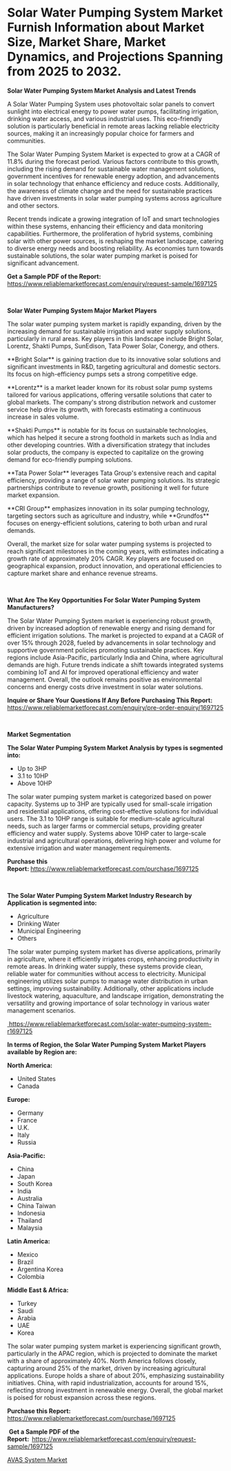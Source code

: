 <p><h1>Solar Water Pumping System Market Furnish Information about Market Size, Market Share, Market Dynamics, and Projections Spanning from 2025 to 2032.</h1></p><p><strong>Solar Water Pumping System Market Analysis and Latest Trends</strong></p>
<p><p>A Solar Water Pumping System uses photovoltaic solar panels to convert sunlight into electrical energy to power water pumps, facilitating irrigation, drinking water access, and various industrial uses. This eco-friendly solution is particularly beneficial in remote areas lacking reliable electricity sources, making it an increasingly popular choice for farmers and communities.</p><p>The Solar Water Pumping System Market is expected to grow at a CAGR of 11.8% during the forecast period. Various factors contribute to this growth, including the rising demand for sustainable water management solutions, government incentives for renewable energy adoption, and advancements in solar technology that enhance efficiency and reduce costs. Additionally, the awareness of climate change and the need for sustainable practices have driven investments in solar water pumping systems across agriculture and other sectors.</p><p>Recent trends indicate a growing integration of IoT and smart technologies within these systems, enhancing their efficiency and data monitoring capabilities. Furthermore, the proliferation of hybrid systems, combining solar with other power sources, is reshaping the market landscape, catering to diverse energy needs and boosting reliability. As economies turn towards sustainable solutions, the solar water pumping market is poised for significant advancement.</p></p>
<p><strong>Get a Sample PDF of the Report:&nbsp;</strong> <a href="https://www.reliablemarketforecast.com/enquiry/request-sample/1697125?utm_campaign=2929&utm_medium=2&utm_source=Github&utm_content=ia&utm_term=27032025&utm_id=solar-water-pumping-system">https://www.reliablemarketforecast.com/enquiry/request-sample/1697125</a></p>
<p>&nbsp;</p>
<p><strong>Solar Water Pumping System Major Market Players</strong></p>
<p><p>The solar water pumping system market is rapidly expanding, driven by the increasing demand for sustainable irrigation and water supply solutions, particularly in rural areas. Key players in this landscape include Bright Solar, Lorentz, Shakti Pumps, SunEdison, Tata Power Solar, Conergy, and others.</p><p>**Bright Solar** is gaining traction due to its innovative solar solutions and significant investments in R&D, targeting agricultural and domestic sectors. Its focus on high-efficiency pumps sets a strong competitive edge.</p><p>**Lorentz** is a market leader known for its robust solar pump systems tailored for various applications, offering versatile solutions that cater to global markets. The company's strong distribution network and customer service help drive its growth, with forecasts estimating a continuous increase in sales volume.</p><p>**Shakti Pumps** is notable for its focus on sustainable technologies, which has helped it secure a strong foothold in markets such as India and other developing countries. With a diversification strategy that includes solar products, the company is expected to capitalize on the growing demand for eco-friendly pumping solutions.</p><p>**Tata Power Solar** leverages Tata Group's extensive reach and capital efficiency, providing a range of solar water pumping solutions. Its strategic partnerships contribute to revenue growth, positioning it well for future market expansion.</p><p>**CRI Group** emphasizes innovation in its solar pumping technology, targeting sectors such as agriculture and industry, while **Grundfos** focuses on energy-efficient solutions, catering to both urban and rural demands.</p><p>Overall, the market size for solar water pumping systems is projected to reach significant milestones in the coming years, with estimates indicating a growth rate of approximately 20% CAGR. Key players are focused on geographical expansion, product innovation, and operational efficiencies to capture market share and enhance revenue streams.</p></p>
<p>&nbsp;</p>
<p><strong>What Are The Key Opportunities For Solar Water Pumping System Manufacturers?</strong></p>
<p><p>The Solar Water Pumping System market is experiencing robust growth, driven by increased adoption of renewable energy and rising demand for efficient irrigation solutions. The market is projected to expand at a CAGR of over 15% through 2028, fueled by advancements in solar technology and supportive government policies promoting sustainable practices. Key regions include Asia-Pacific, particularly India and China, where agricultural demands are high. Future trends indicate a shift towards integrated systems combining IoT and AI for improved operational efficiency and water management. Overall, the outlook remains positive as environmental concerns and energy costs drive investment in solar water solutions.</p></p>
<p><strong>Inquire or Share Your Questions If Any Before Purchasing This Report:</strong> <a href="https://www.reliablemarketforecast.com/enquiry/pre-order-enquiry/1697125?utm_campaign=2929&utm_medium=2&utm_source=Github&utm_content=ia&utm_term=27032025&utm_id=solar-water-pumping-system">https://www.reliablemarketforecast.com/enquiry/pre-order-enquiry/1697125</a></p>
<p>&nbsp;</p>
<p><strong>Market Segmentation</strong></p>
<p><strong>The Solar Water Pumping System Market Analysis by types is segmented into:</strong></p>
<p><ul><li>Up to 3HP</li><li>3.1 to 10HP</li><li>Above 10HP</li></ul></p>
<p><p>The solar water pumping system market is categorized based on power capacity. Systems up to 3HP are typically used for small-scale irrigation and residential applications, offering cost-effective solutions for individual users. The 3.1 to 10HP range is suitable for medium-scale agricultural needs, such as larger farms or commercial setups, providing greater efficiency and water supply. Systems above 10HP cater to large-scale industrial and agricultural operations, delivering high power and volume for extensive irrigation and water management requirements.</p></p>
<p><strong>Purchase this Report:&nbsp;</strong><a href="https://www.reliablemarketforecast.com/purchase/1697125?utm_campaign=2929&utm_medium=2&utm_source=Github&utm_content=ia&utm_term=27032025&utm_id=solar-water-pumping-system">https://www.reliablemarketforecast.com/purchase/1697125</a></p>
<p>&nbsp;</p>
<p><strong>The Solar Water Pumping System Market Industry Research by Application is segmented into:</strong></p>
<p><ul><li>Agriculture</li><li>Drinking Water</li><li>Municipal Engineering</li><li>Others</li></ul></p>
<p><p>The solar water pumping system market has diverse applications, primarily in agriculture, where it efficiently irrigates crops, enhancing productivity in remote areas. In drinking water supply, these systems provide clean, reliable water for communities without access to electricity. Municipal engineering utilizes solar pumps to manage water distribution in urban settings, improving sustainability. Additionally, other applications include livestock watering, aquaculture, and landscape irrigation, demonstrating the versatility and growing importance of solar technology in various water management scenarios.</p></p>
<p><a href="https://www.reliablemarketforecast.com/solar-water-pumping-system-r1697125?utm_campaign=2929&utm_medium=2&utm_source=Github&utm_content=ia&utm_term=27032025&utm_id=solar-water-pumping-system">&nbsp;https://www.reliablemarketforecast.com/solar-water-pumping-system-r1697125</a></p>
<p><strong>In terms of Region, the Solar Water Pumping System Market Players available by Region are:</strong></p>
<p>
    <p> <strong> North America: </strong>
        <ul>
            <li>United States</li>
            <li>Canada</li>
        </ul>
        </p> 
    <p> <strong> Europe: </strong>
        <ul>
            <li>Germany</li>
            <li>France</li>
            <li>U.K.</li>
            <li>Italy</li>
            <li>Russia</li>
        </ul>
        </p> 
    <p> <strong> Asia-Pacific: </strong>
        <ul>
            <li>China</li>
            <li>Japan</li>
            <li>South Korea</li>
            <li>India</li>
            <li>Australia</li>
            <li>China Taiwan</li>
            <li>Indonesia</li>
            <li>Thailand</li>
            <li>Malaysia</li>
        </ul>
        </p> 
    <p> <strong> Latin America: </strong>
        <ul>
            <li>Mexico</li>
            <li>Brazil</li>
            <li>Argentina Korea</li>
            <li>Colombia</li>
        </ul>
        </p> 
    <p> <strong> Middle East & Africa: </strong>
        <ul>
            <li>Turkey</li>
            <li>Saudi</li>
            <li>Arabia</li>
            <li>UAE</li>
            <li>Korea</li>
        </ul>
    </p>
    </p>
<p><p>The solar water pumping system market is experiencing significant growth, particularly in the APAC region, which is projected to dominate the market with a share of approximately 40%. North America follows closely, capturing around 25% of the market, driven by increasing agricultural applications. Europe holds a share of about 20%, emphasizing sustainability initiatives. China, with rapid industrialization, accounts for around 15%, reflecting strong investment in renewable energy. Overall, the global market is poised for robust expansion across these regions.</p></p>
<p><strong>Purchase this Report: </strong><a href="https://www.reliablemarketforecast.com/purchase/1697125?utm_campaign=2929&utm_medium=2&utm_source=Github&utm_content=ia&utm_term=27032025&utm_id=solar-water-pumping-system">https://www.reliablemarketforecast.com/purchase/1697125</a></p>
<p>&nbsp;<strong>Get a Sample PDF of the Report:&nbsp;&nbsp;</strong><a href="https://www.reliablemarketforecast.com/enquiry/request-sample/1697125?utm_campaign=2929&utm_medium=2&utm_source=Github&utm_content=ia&utm_term=27032025&utm_id=solar-water-pumping-system">https://www.reliablemarketforecast.com/enquiry/request-sample/1697125</a></p>
<p><strong></strong></p>
<p><p><a href="https://github.com/verikaahova/Market-Research-Report-List-1/blob/main/avas-system-market.md?utm_campaign=2929&utm_medium=2&utm_source=Github&utm_content=ia&utm_term=27032025&utm_id=solar-water-pumping-system">AVAS System Market</a></p></p>